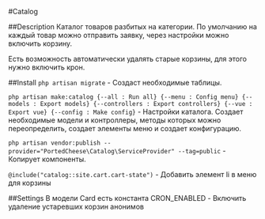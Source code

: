 #Catalog

##Description
Каталог товаров разбитых на категории. По умолчанию на каждый товар можно отправить заявку, через настройки можно включить корзину.

Есть возможность автоматически удалять старые корзины, для этого нужно включить крон.

##Install
`php artisan migrate` - Создаст необходимые таблицы.

`php artisan make:catalog {--all : Run all}
                          {--menu : Config menu}
                          {--models : Export models}
                          {--controllers : Export controllers}
                          {--vue : Export vue}
                          {--config : Make config}` - Настройки каталога. Создает необходимые модели и контроллеры, методы которых можно переопределить, создает элементы меню и создает конфигурацию.

`php artisan vendor:publish --provider="PortedCheese\Catalog\ServiceProvider" --tag=public` - Копирует компоненты.

`@include("catalog::site.cart.cart-state")` - Добавить элемент li в меню для корзины

##Settings
В модели Card есть константа CRON_ENABLED - Включить удаление устаревших корзин анонимов